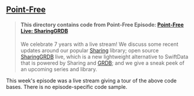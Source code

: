 ## [Point-Free](https://www.pointfree.co)

> #### This directory contains code from Point-Free Episode: [Point-Free Live: SharingGRDB](https://www.pointfree.co/episodes/ep313-point-free-live-sharinggrdb)
>
> We celebrate 7 years with a live stream! We discuss some recent updates around our popular [Sharing](http://github.com/pointfreeco/swift-sharing) library; open source [SharingGRDB](http://github.com/pointfreeco/sharing-grdb) live, which is a new lightweight alternative to SwiftData that is powered by Sharing and [GRDB](http://github.com/groue/GRDB.swift); and we give a sneak peek of an upcoming series and library.

This week's episode was a live stream giving a tour of the above code bases. There is no episode-specific code sample.
